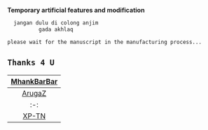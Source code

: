 **Temporary artificial features and modification**


```bash
  jangan dulu di colong anjim
          gada akhlaq
```

```please wait for the manuscript in the manufacturing process... ```


## ``Thanks 4 U``

| [MhankBarBar](https://github.com/MhankBarBar) |
| :-: |
| [ArugaZ](https:/github.com/ArugaZ) |
| :-: |
| [XP-TN](https://github.com/XP-TN) |
